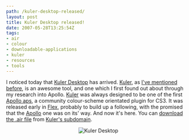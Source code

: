 ```yaml
---
path: /kuler-desktop-released/
layout: post
title: Kuler Desktop released!
date: 2007-05-28T13:25:54Z
tags:
- air
- colour
- downloadable-applications
- kuler
- resources
- tools
---
```


I noticed today that <a href="http://kuler.adobe.com/links/kuler_desktop_051707.air" title="Get the Kuler Desktop .air file." target="_blank">Kuler Desktop</a> has arrived.  <a href="http://kuler.adobe.com" title="Open this link in a new window." target="_blank">Kuler</a>, as <a href="http://www.psyked.co.uk/2007/05/15/secret-weapon-1-kuler/" title="Open this link in the same window.">I've mentioned before</a>, is an awesome tool, and one which I first found out about through my research into Apollo. <a href="http://kuler.adobe.com" title="Open this link in a new window." target="_blank">Kuler</a> was always designed to be one of the first <a href="http://labs.adobe.com/wiki/index.php/Apollo:Applications" title="Open this link in a new window." target="_blank">Apollo aps</a>, a community colour-scheme orientated plugin for CS3.  It was released early in <a href="http://www.adobe.com/devnet/flex/" title="Open this link in a new window." target="_blank">Flex</a>, probably to build up a following, with the promised that the <a href="http://labs.adobe.com/wiki/index.php/Apollo" title="Open this link in a new window." target="_blank">Apollo</a> one was on its' way.  And now it's here.  You can <a href="http://kuler.adobe.com/links/kuler_desktop_051707.air" title="Get the Kuler Desktop .air file." target="_blank">download the .air file</a> from <a href="http://kuler.adobe.com" title="Open this link in a new window." target="_blank">Kuler's subdomain</a>.
<p style="text-align: center"><img src="/content/images/2007/05/kulerdesktop.jpg" alt="Kuler Desktop" /></p>